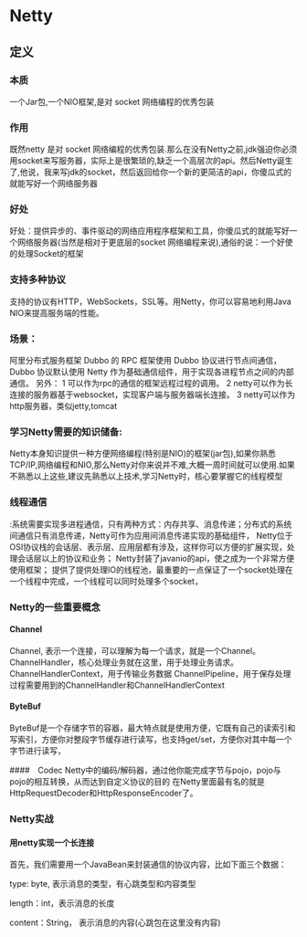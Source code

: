 

# Netty

## 定义

### 本质
一个Jar包,一个NIO框架,是对 socket 网络编程的优秀包装

### 作用
既然netty 是对 socket 网络编程的优秀包装.那么在没有Netty之前,jdk强迫你必须用socket来写服务器，实际上是很繁琐的,缺乏一个高层次的api。然后Netty诞生了,他说，我来写jdk的socket，然后返回给你一个新的更简洁的api，你傻瓜式的就能写好一个网络服务器

### 好处
好处：提供异步的、事件驱动的网络应用程序框架和工具，你傻瓜式的就能写好一个网络服务器(当然是相对于更底层的socket 网络编程来说),通俗的说：一个好使的处理Socket的框架

### 支持多种协议
支持的协议有HTTP，WebSockets，SSL等。用Netty，你可以容易地利用Java NIO来提高服务端的性能。

### 场景：
阿里分布式服务框架 Dubbo 的 RPC 框架使用 Dubbo 协议进行节点间通信，Dubbo 协议默认使用 Netty 
作为基础通信组件，用于实现各进程节点之间的内部通信。
另外：
1 可以作为rpc的通信的框架远程过程的调用。
2 netty可以作为长连接的服务器基于websocket，实现客户端与服务器端长连接。
3 netty可以作为http服务器，类似jetty,tomcat



### 学习Netty需要的知识储备: 
Netty本身知识提供一种方便网络编程(特别是NIO)的框架(jar包),如果你熟悉TCP/IP,网络编程和NIO,那么Netty对你来说并不难,大概一周时间就可以使用.如果不熟悉以上这些,建议先熟悉以上技术,学习Netty时，核心要掌握它的线程模型

### 线程通信

:系统需要实现多进程通信，只有两种方式：内存共享、消息传递；分布式的系统间通信只有消息传递，Netty可作为应用间消息传递实现的基础组件，
Netty位于OSI协议栈的会话层、表示层、应用层都有涉及，这样你可以方便的扩展实现，处理会话层以上的协议和业务；
Netty封装了javanio的api，使之成为一个非常方便使用框架；
提供了提供处理IO的线程池，最重要的一点保证了一个socket处理在一个线程中完成，一个线程可以同时处理多个socket，



### Netty的一些重要概念

#### Channel
Channel, 表示一个连接，可以理解为每一个请求，就是一个Channel。
ChannelHandler，核心处理业务就在这里，用于处理业务请求。
ChannelHandlerContext，用于传输业务数据
ChannelPipeline，用于保存处理过程需要用到的ChannelHandler和ChannelHandlerContext

#### ByteBuf
ByteBuf是一个存储字节的容器，最大特点就是使用方便，它既有自己的读索引和写索引，方便你对整段字节缓存进行读写，也支持get/set，方便你对其中每一个字节进行读写，


####　Codec
Netty中的编码/解码器，通过他你能完成字节与pojo，pojo与pojo的相互转换，从而达到自定义协议的目的
在Netty里面最有名的就是HttpRequestDecoder和HttpResponseEncoder了。


### Netty实战

#### 用netty实现一个长连接

首先，我们需要用一个JavaBean来封装通信的协议内容，比如下面三个数据：

type: byte, 表示消息的类型，有心跳类型和内容类型

length：int，表示消息的长度

content：String， 表示消息的内容(心跳包在这里没有内容)






